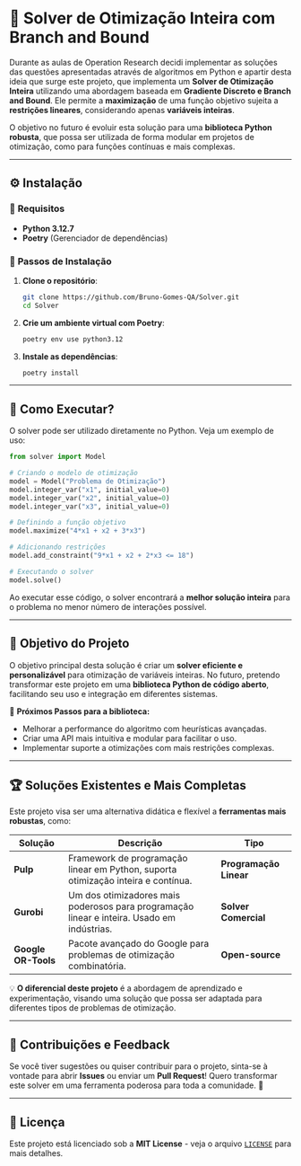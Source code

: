 # 🔢 Solver de Otimização Inteira com Branch and Bound

Durante as aulas de Operation Research decidi implementar as soluções das questões apresentadas através de algoritmos em Python e apartir desta ideia que surge este projeto, que implementa um **Solver de Otimização Inteira** utilizando uma abordagem baseada em **Gradiente Discreto e Branch and Bound**. Ele permite a **maximização** de uma função objetivo sujeita a **restrições lineares**, considerando apenas **variáveis inteiras**.

O objetivo no futuro é evoluir esta solução para uma **biblioteca Python robusta**, que possa ser utilizada de forma modular em projetos de otimização, como para funções contínuas e mais complexas.

---

## ⚙️ **Instalação**

### 🔹 **Requisitos**

- **Python 3.12.7**
- **Poetry** (Gerenciador de dependências)

### 🔹 **Passos de Instalação**

1. **Clone o repositório**:

   ```bash
   git clone https://github.com/Bruno-Gomes-QA/Solver.git
   cd Solver
   ```

2. **Crie um ambiente virtual com Poetry**:

   ```bash
   poetry env use python3.12
   ```

3. **Instale as dependências**:

   ```bash
   poetry install
   ```
---

## 🚀 **Como Executar?**

O solver pode ser utilizado diretamente no Python. Veja um exemplo de uso:

```python
from solver import Model

# Criando o modelo de otimização
model = Model("Problema de Otimização")
model.integer_var("x1", initial_value=0)
model.integer_var("x2", initial_value=0)
model.integer_var("x3", initial_value=0)

# Definindo a função objetivo
model.maximize("4*x1 + x2 + 3*x3")

# Adicionando restrições
model.add_constraint("9*x1 + x2 + 2*x3 <= 18")

# Executando o solver
model.solve()
```

Ao executar esse código, o solver encontrará a **melhor solução inteira** para o problema no menor número de interações possível.

---

## 🎯 **Objetivo do Projeto**

O objetivo principal desta solução é criar um **solver eficiente e personalizável** para otimização de variáveis inteiras. No futuro, pretendo transformar este projeto em uma **biblioteca Python de código aberto**, facilitando seu uso e integração em diferentes sistemas.

📌 **Próximos Passos para a biblioteca:**

- Melhorar a performance do algoritmo com heurísticas avançadas.
- Criar uma API mais intuitiva e modular para facilitar o uso.
- Implementar suporte a otimizações com mais restrições complexas.

---

## 🏆 **Soluções Existentes e Mais Completas**

Este projeto visa ser uma alternativa didática e flexível a **ferramentas mais robustas**, como:

| Solução             | Descrição                                                                                  | Tipo                   |
| ------------------- | ------------------------------------------------------------------------------------------ | ---------------------- |
| **Pulp**            | Framework de programação linear em Python, suporta otimização inteira e contínua.          | **Programação Linear** |
| **Gurobi**          | Um dos otimizadores mais poderosos para programação linear e inteira. Usado em indústrias. | **Solver Comercial**   |
| **Google OR-Tools** | Pacote avançado do Google para problemas de otimização combinatória.                       | **Open-source**        |

💡 **O diferencial deste projeto** é a abordagem de aprendizado e experimentação, visando uma solução que possa ser adaptada para diferentes tipos de problemas de otimização.

---

## 📌 **Contribuições e Feedback**

Se você tiver sugestões ou quiser contribuir para o projeto, sinta-se à vontade para abrir **Issues** ou enviar um **Pull Request**! Quero transformar este solver em uma ferramenta poderosa para toda a comunidade. 🚀

---

## 📄 **Licença**

Este projeto está licenciado sob a **MIT License** - veja o arquivo [`LICENSE`](LICENSE) para mais detalhes.

